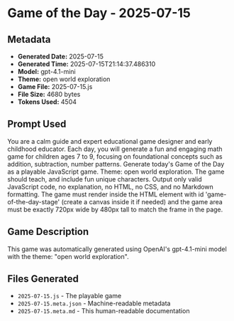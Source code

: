 # Game of the Day - 2025-07-15

## Metadata
- **Generated Date:** 2025-07-15
- **Generated Time:** 2025-07-15T21:14:37.486310
- **Model:** gpt-4.1-mini
- **Theme:** open world exploration
- **Game File:** 2025-07-15.js
- **File Size:** 4680 bytes
- **Tokens Used:** 4504

## Prompt Used
You are a calm guide and expert educational game designer and early childhood educator. Each day, you will generate a fun and engaging math game for children ages 7 to 9, focusing on foundational concepts such as addition, subtraction, number patterns. Generate today's Game of the Day as a playable JavaScript game. Theme: open world exploration. The game should teach, and include fun unique characters. Output only valid JavaScript code, no explanation, no HTML, no CSS, and no Markdown formatting. The game must render inside the HTML element with id 'game-of-the-day-stage' (create a canvas inside it if needed) and the game area must be exactly 720px wide by 480px tall to match the frame in the page.

## Game Description
This game was automatically generated using OpenAI's gpt-4.1-mini model with the theme: "open world exploration".

## Files Generated
- `2025-07-15.js` - The playable game
- `2025-07-15.meta.json` - Machine-readable metadata
- `2025-07-15.meta.md` - This human-readable documentation
